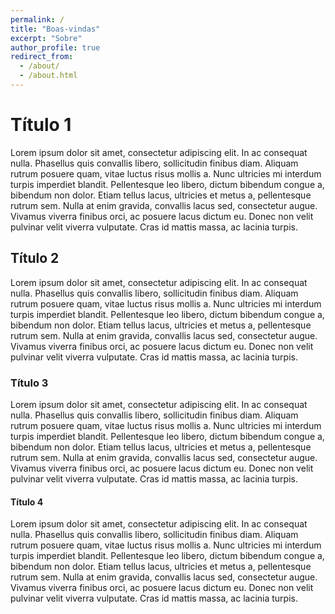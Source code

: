```yaml
---
permalink: /
title: "Boas-vindas"
excerpt: "Sobre"
author_profile: true
redirect_from: 
  - /about/
  - /about.html
---
```



# Título 1
Lorem ipsum dolor sit amet, consectetur adipiscing elit. In ac consequat nulla. Phasellus quis convallis libero, sollicitudin finibus diam. Aliquam rutrum posuere quam, vitae luctus risus mollis a. Nunc ultricies mi interdum turpis imperdiet blandit. Pellentesque leo libero, dictum bibendum congue a, bibendum non dolor. Etiam tellus lacus, ultricies et metus a, pellentesque rutrum sem. Nulla at enim gravida, convallis lacus sed, consectetur augue. Vivamus viverra finibus orci, ac posuere lacus dictum eu. Donec non velit pulvinar velit viverra vulputate. Cras id mattis massa, ac lacinia turpis. 

## Título 2
Lorem ipsum dolor sit amet, consectetur adipiscing elit. In ac consequat nulla. Phasellus quis convallis libero, sollicitudin finibus diam. Aliquam rutrum posuere quam, vitae luctus risus mollis a. Nunc ultricies mi interdum turpis imperdiet blandit. Pellentesque leo libero, dictum bibendum congue a, bibendum non dolor. Etiam tellus lacus, ultricies et metus a, pellentesque rutrum sem. Nulla at enim gravida, convallis lacus sed, consectetur augue. Vivamus viverra finibus orci, ac posuere lacus dictum eu. Donec non velit pulvinar velit viverra vulputate. Cras id mattis massa, ac lacinia turpis. 

### Título 3
Lorem ipsum dolor sit amet, consectetur adipiscing elit. In ac consequat nulla. Phasellus quis convallis libero, sollicitudin finibus diam. Aliquam rutrum posuere quam, vitae luctus risus mollis a. Nunc ultricies mi interdum turpis imperdiet blandit. Pellentesque leo libero, dictum bibendum congue a, bibendum non dolor. Etiam tellus lacus, ultricies et metus a, pellentesque rutrum sem. Nulla at enim gravida, convallis lacus sed, consectetur augue. Vivamus viverra finibus orci, ac posuere lacus dictum eu. Donec non velit pulvinar velit viverra vulputate. Cras id mattis massa, ac lacinia turpis. 

#### Título 4
Lorem ipsum dolor sit amet, consectetur adipiscing elit. In ac consequat nulla. Phasellus quis convallis libero, sollicitudin finibus diam. Aliquam rutrum posuere quam, vitae luctus risus mollis a. Nunc ultricies mi interdum turpis imperdiet blandit. Pellentesque leo libero, dictum bibendum congue a, bibendum non dolor. Etiam tellus lacus, ultricies et metus a, pellentesque rutrum sem. Nulla at enim gravida, convallis lacus sed, consectetur augue. Vivamus viverra finibus orci, ac posuere lacus dictum eu. Donec non velit pulvinar velit viverra vulputate. Cras id mattis massa, ac lacinia turpis. 

